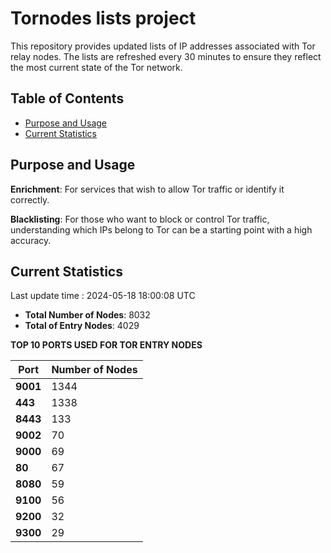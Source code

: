 # Tornodes lists project

This repository provides updated lists of IP addresses associated with Tor relay nodes. The lists are refreshed every 30 minutes to ensure they reflect the most current state of the Tor network.

## Table of Contents

- [Purpose and Usage](#purpose-and-usage)
- [Current Statistics](#current-statistics)


## Purpose and Usage

**Enrichment**: For services that wish to allow Tor traffic or identify it correctly.

**Blacklisting**: For those who want to block or control Tor traffic, understanding which IPs belong to Tor can be a starting point with a high accuracy.

## Current Statistics

Last update time : 2024-05-18 18:00:08 UTC

- **Total Number of Nodes**: 8032
- **Total of Entry Nodes**: 4029

**TOP 10 PORTS USED FOR TOR ENTRY NODES**

| **Port** | **Number of Nodes** |
|------|-----------------|
| **9001**   | 1344  |
| **443**   | 1338  |
| **8443**   | 133  |
| **9002**   | 70  |
| **9000**   | 69  |
| **80**   | 67  |
| **8080**   | 59  |
| **9100**   | 56  |
| **9200**   | 32  |
| **9300**   | 29  |

